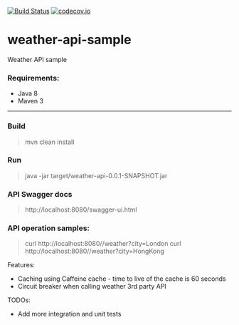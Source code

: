 [![Build Status](https://travis-ci.org/jmbataller/weather-api-sample.svg?branch=master)](https://travis-ci.org/jmbataller/weather-api-sample)
[![codecov.io](https://codecov.io/github/jmbataller/weather-api-sample/coverage.svg?branch=master)](https://codecov.io/github/jmbataller/weather-api-sample?branch=master)

# weather-api-sample
Weather API sample

### Requirements:

- Java 8
- Maven 3

---

### Build

> mvn clean install

### Run

> java -jar target/weather-api-0.0.1-SNAPSHOT.jar

### API Swagger docs

> http://localhost:8080/swagger-ui.html

### API operation samples:

> curl http://localhost:8080//weather?city=London
> curl http://localhost:8080//weather?city=HongKong

Features:

- Caching using Caffeine cache - time to live of the cache is 60 seconds
- Circuit breaker when calling weather 3rd party API

TODOs:

- Add more integration and unit tests

